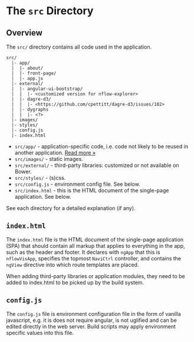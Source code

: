 # The `src` Directory

## Overview

The `src/` directory contains all code used in the application.

```
src/
  |- app/
  |  |- about/
  |  |- front-page/
  |  |- app.js
  |- external/
  |  |- angular-ui-bootstrap/
  |  |  |- <customized version for nflow-explorer>
  |  |- dagre-d3/
  |  |  |- <https://github.com/cpettitt/dagre-d3/issues/102>
  |  |- dygraphs
  |  |  |- <?>
  |- images/
  |- styles/
  |- config.js
  |- index.html
```

- `src/app/` - application-specific code, i.e. code not likely to be reused in another application. [Read more &raquo;](app/README.md)
- `src/images/` - static images. 
- `src/external/` - third-party libraries: customized or not available on Bower.
- `src/styles/` - (s)css.
- `src/config.js` - environment config file. See below.
- `src/index.html` - this is the HTML document of the single-page application. See below.

See each directory for a detailed explanation (if any).

## `index.html`

The `index.html` file is the HTML document of the single-page application (SPA)
that should contain all markup that applies to everything in the app, such as
the header and footer. It declares with `ngApp` that this is `nflowVisApp`,
specifies the topmost `NaviCtrl` controller, and contains the `ngView` directive
into which route templates are placed.

When adding third-party libraries or application modules, they need to be added to index.html to be picked up by the build system.

## `config.js`

The `config.js` file is environment configuration file in the form of vanilla javascript, 
e.g. it is does not require angular, is not uglified and can be edited directly in the web server. 
Build scripts may apply environment specific values into this file.
